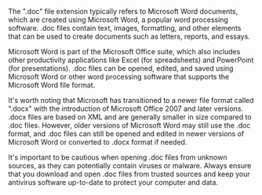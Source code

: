 The ".doc" file extension typically refers to Microsoft Word documents, which are created using Microsoft Word, a popular word processing software. .doc files contain text, images, formatting, and other elements that can be used to create documents such as letters, reports, and essays.

Microsoft Word is part of the Microsoft Office suite, which also includes other productivity applications like Excel (for spreadsheets) and PowerPoint (for presentations). .doc files can be opened, edited, and saved using Microsoft Word or other word processing software that supports the Microsoft Word file format.

It's worth noting that Microsoft has transitioned to a newer file format called ".docx" with the introduction of Microsoft Office 2007 and later versions. .docx files are based on XML and are generally smaller in size compared to .doc files. However, older versions of Microsoft Word may still use the .doc format, and .doc files can still be opened and edited in newer versions of Microsoft Word or converted to .docx format if needed.

It's important to be cautious when opening .doc files from unknown sources, as they can potentially contain viruses or malware. Always ensure that you download and open .doc files from trusted sources and keep your antivirus software up-to-date to protect your computer and data.